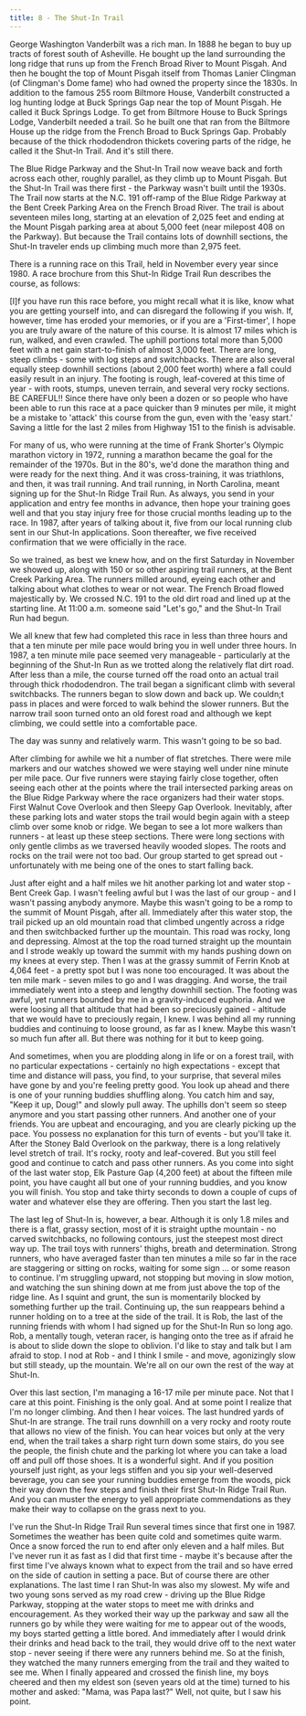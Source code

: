 ```yaml
---
title: 8 - The Shut-In Trail 
---
```


George Washington Vanderbilt was a rich man. In 1888 he began to buy up tracts of forest south of Asheville. He bought up the land surrounding the long ridge that runs up from the French Broad River to Mount Pisgah. And then he bought the top of Mount Pisgah itself from Thomas Lanier Clingman (of Clingman's Dome fame) who had owned the property since the 1830s. In addition to the famous 255 room Biltmore House, Vanderbilt constructed a log hunting lodge at Buck Springs Gap near the top of Mount Pisgah. He called it Buck Springs Lodge. To get from Biltmore House to Buck Springs Lodge, Vanderbilt needed a trail. So he built one that ran from the Biltmore House up the ridge from the French Broad to Buck Springs Gap. Probably because of the thick rhododendron thickets covering parts of the ridge, he called it the Shut-In Trail. And it's still there. 

The Blue Ridge Parkway and the Shut-In Trail now weave back and forth across each other, roughly parallel, as they climb up to Mount Pisgah. But the Shut-In Trail was there first - the Parkway wasn't built until the 1930s. The Trail now starts at the N.C. 191 off-ramp of the Blue Ridge Parkway at the Bent Creek Parking Area on the French Broad River. The trail is about seventeen miles long, starting at an elevation of 2,025 feet and ending at the Mount Pisgah parking area at about 5,000 feet (near milepost 408 on the Parkway). But because the Trail contains lots of downhill sections, the Shut-In traveler ends up climbing much more than 2,975 feet. 

There is a running race on this Trail, held in November every year since 1980. A race brochure from this Shut-In Ridge Trail Run describes the course, as follows: 

[I]f you have run this race before, you might recall what it 
is like, know what you are getting yourself into, and can 
disregard the following if you wish. If, however, time has 
eroded your memories, or if you are a 'First-timer', I hope 
you are truly aware of the nature of this course. It is almost 
17 miles which is run, walked, and even crawled. The 
uphill portions total more than 5,000 feet with a net gain 
start-to-finish of almost 3,000 feet. There are long, steep 
climbs - some with log steps and switchbacks. There are 
also several equally steep downhill sections (about 2,000 
feet worth) where a fall could easily result in an injury. 
The footing is rough, leaf-covered at this time of year - 
with roots, stumps, uneven terrain, and several very rocky 
sections. BE CAREFUL!! Since there have only been a 
dozen or so people who have been able to run this race at 
a pace quicker than 9 minutes per mile, it might be a 
mistake to 'attack' this course from the gun, even with the 
'easy start.' Saving a little for the last 2 miles from Highway 
151 to the finish is advisable. 

For many of us, who were running at the time of Frank Shorter's Olympic marathon victory in 1972, running a marathon became the goal for the remainder of the 1970s. But in the 80's, we'd done the marathon thing and were ready for the next thing. And it was cross-training, it was triathlons, and then, it was trail running. And trail running, in North Carolina, meant signing up for the Shut-In Ridge Trail Run. As always, you send in your application and entry fee months in advance, then hope your training goes well and that you stay injury free for those crucial months leading up to the race. In 1987, after years of talking about it, five from our local running club sent in our Shut-In applications. Soon thereafter, we five received confirmation that we were officially in the race. 

So we trained, as best we knew how, and on the first Saturday in November we showed up, along with 150 or so other aspiring trail runners, at the Bent Creek Parking Area. The runners milled around, eyeing each other and talking about what clothes to wear or not wear. The French Broad flowed majestically by. We crossed N.C. 191 to the old dirt road and lined up at the starting line. At 11:00 a.m. someone said "Let's go," and the Shut-In Trail Run had begun. 

We all knew that few had completed this race in less than three hours and that a ten minute per mile pace would bring you in well under three hours. In 1987, a ten minute mile pace seemed very manageable - particularly at the beginning of the Shut-In Run as we trotted along the relatively flat dirt road. After less than a mile, the course turned off the road onto an actual trail through thick rhododendron. The trail began a significant climb with several switchbacks. The runners began to slow down and back up. We couldn;t pass in places and were forced to walk behind the slower runners. But the narrow trail soon turned onto an old forest road and although we kept climbing, we could settle into a comfortable pace. 

The day was sunny and relatively warm. This wasn't going to be so bad. 

After climbing for awhile we hit a number of flat stretches. There were mile markers and our watches showed we were staying well under nine minute per mile pace. Our five runners were staying fairly close together, often seeing each other at the points where the trail intersected parking areas on the Blue Ridge Parkway where the race organizers had their water stops. First Walnut Cove Overlook and then Sleepy Gap Overlook. Inevitably, after these parking lots and water stops the trail would begin again with a steep climb over some knob or ridge. We began to see a lot more walkers than runners - at least up these steep sections. There were long sections with only gentle climbs as we traversed heavily wooded slopes. The roots and rocks on the trail were not too bad. Our group started to get spread out - unfortunately with me being one of the ones to start falling back. 

Just after eight and a half miles we hit another parking lot and water stop - Bent Creek Gap. I wasn't feeling awful but I was the last of our group - and I wasn't passing anybody anymore. Maybe this wasn't going to be a romp to the summit of Mount Pisgah, after all. Immediately after this water stop, the trail picked up an old mountain road that climbed ungently across a ridge and then switchbacked further up the mountain. This road was rocky, long and depressing. Almost at the top the road turned straight up the mountain and I strode weakly up toward the summit with my hands pushing down on my knees at every step. Then I was at the grassy summit of Ferrin Knob at 4,064 feet - a pretty spot but I was none too encouraged. It was about the ten mile mark - seven miles to go and I was dragging. And worse, the trail immediately went into a steep and lengthy downhill section. The footing was awful, yet runners bounded by me in a gravity-induced euphoria. And we were loosing all that altitude that had been so preciously gained - altitude that we would have to preciously regain, I knew. I was behind all my running buddies and continuing to loose ground, as far as I knew. Maybe this wasn't so much fun after all. But there was nothing for it but to keep going. 

And sometimes, when you are plodding along in life or on a forest trail, with no particular expectations - certainly no high expectations - except that time and distance will pass, you find, to your surprise, that several miles have gone by and you're feeling pretty good. You look up ahead and there is one of your running buddies shuffling along. You catch him and say, "Keep it up, Doug!" and slowly pull away. The uphills don't seem so steep anymore and you start passing other runners. And another one of your friends. You are upbeat and encouraging, and you are clearly picking up the pace. You possess no explanation for this turn of events - but you'll take it. After the Stoney Bald Overlook on the parkway, there is a long relatively level stretch of trail. It's rocky, rooty and leaf-covered. But you still feel good and continue to catch and pass other runners. As you come into sight of the last water stop, Elk Pasture Gap (4,200 feet) at about the fifteen mile point, you have caught all but one of your running buddies, and you know you will finish. You stop and take thirty seconds to down a couple of cups of water and whatever else they are offering. Then you start the last leg. 

The last leg of Shut-In is, however, a bear. Although it is only 1.8 miles and there is a flat, grassy section, most of it is straight upthe mountain - no carved switchbacks, no following contours, just the steepest most direct way up. The trail toys with runners' thighs, breath and determination. Strong runners, who have averaged faster than ten minutes a mile so far in the race are staggering or sitting on rocks, waiting for some sign ... or some reason to continue. I'm struggling upward, not stopping but moving in slow motion, and watching the sun shining down at me from just above the top of the ridge line. As I squint and grunt, the sun is momentarily blocked by something further up the trail. Continuing up, the sun reappears behind a runner holding on to a tree at the side of the trail. It is Rob, the last of the running friends with whom I had signed up for the Shut-In Run so long ago. Rob, a mentally tough, veteran racer, is hanging onto the tree as if afraid he is about to slide down the slope to oblivion. I'd like to stay and talk but I am afraid to stop. I nod at Rob - and I think I smile - and move, agonizingly slow but still steady, up the mountain. We're all on our own the rest of the way at Shut-In. 

Over this last section, I'm managing a 16-17 mile per minute pace. Not that I care at this point. Finishing is the only goal. And at some point I realize that I'm no longer climbing. And then I hear voices. The last hundred yards of Shut-In are strange. The trail runs downhill on a very rocky and rooty route that allows no view of the finish. You can hear voices but only at the very end, when the trail takes a sharp right turn down some stairs, do you see the people, the finish chute and the parking lot where you can take a load off and pull off those shoes. It is a wonderful sight. And if you position yourself just right, as your legs stiffen and you sip your well-deserved beverage, you can see your running buddies emerge from the woods, pick their way down the few steps and finish their first Shut-In Ridge Trail Run. And you can muster the energy to yell appropriate commendations as they make their way to collapse on the grass next to you. 

I've run the Shut-In Ridge Trail Run several times since that first one in 1987. Sometimes the weather has been quite cold and sometimes quite warm. Once a snow forced the run to end after only eleven and a half miles. But I've never run it as fast as I did that first time - maybe it's because after the first time I've always known what to expect from the trail and so have erred on the side of caution in setting a pace. But of course there are other explanations. The last time I ran Shut-In was also my slowest. My wife and two young sons served as my road crew - driving up the Blue Ridge Parkway, stopping at the water stops to meet me with drinks and encouragement. As they worked their way up the parkway and saw all the runners go by while they were waiting for me to appear out of the woods, my boys started getting a little bored. And immediately after I would drink their drinks and head back to the trail, they would drive off to the next water stop - never seeing if there were any runners behind me. So at the finish, they watched the many runners emerging from the trail and they waited to see me. When I finally appeared and crossed the finish line, my boys cheered and then my eldest son (seven years old at the time) turned to his mother and asked: "Mama, was Papa last?" Well, not quite, but I saw his point. 